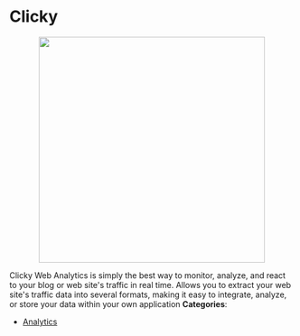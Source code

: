 # Clicky

<p align="center">
    <img width="400" src="https://raw.githubusercontent.com/awesome-apis/awesome-apis/apis/clicky/logo_256x256.png" />
</p>


Clicky Web Analytics is simply the best way to monitor, analyze, and react to your blog or web site's traffic in real time. Allows you to extract your web site's traffic data into several formats, making it easy to integrate, analyze, or store your data within your own application
**Categories**:

- [Analytics](https://github/awesome-apis/awesome-apis#analytics)



